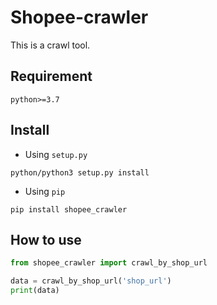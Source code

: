 # Shopee-crawler
This is a crawl tool.

## Requirement
```env
python>=3.7
```

## Install

* Using `setup.py`
```
python/python3 setup.py install
```

* Using `pip`
```
pip install shopee_crawler
```

## How to use
```python
from shopee_crawler import crawl_by_shop_url

data = crawl_by_shop_url('shop_url')
print(data)
```
